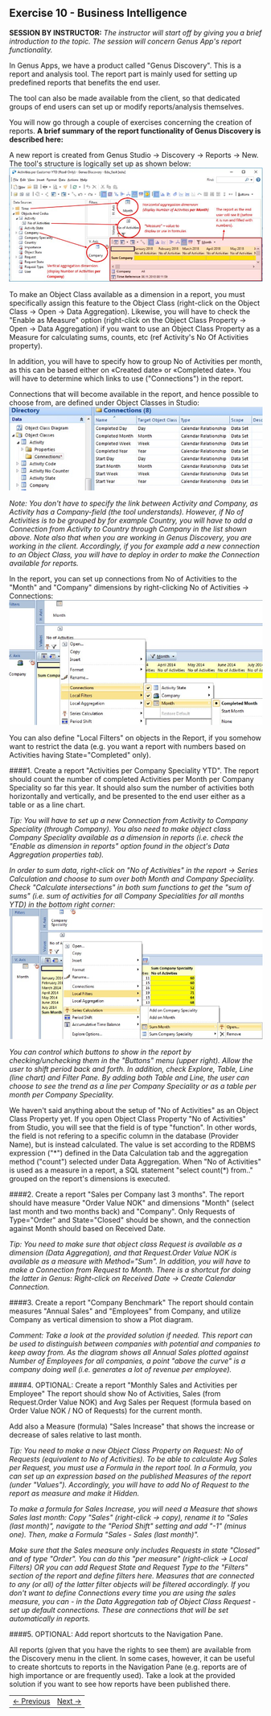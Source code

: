 ## Exercise 10 - Business Intelligence
**SESSION BY INSTRUCTOR:** *The instructor will start off by giving you a brief introduction to the topic. The session will concern Genus App's report functionality.* 

In Genus Apps, we have a product called "Genus Discovery". This is a report and analysis tool. The report part is mainly used for setting up predefined reports that benefits the end user.

The tool can also be made available from the client, so that dedicated groups of end users can set up or modify reports/analysis themselves.

You will now go through a couple of exercises concerning the creation of reports. **A brief summary of the report functionality of Genus Discovery is described here:**

A new report is created from Genus Studio -> Discovery -> Reports -> New. The tool's structure is logically set up as shown below:
![oppg10fig1.JPG](media/oppg10fig1.JPG)
 
To make an Object Class available as a dimension in a report, you must specifically assign this feature to the Object Class (right-click on the Object Class -> Open -> Data Aggregation). Likewise, you will have to check the "Enable as Measure" option (right-click on the Object Class Property -> Open -> Data Aggregation) if you want to use an Object Class Property as a Measure for calculating sums, counts, etc (ref Activity's No Of Activities property).

In addition, you will have to specify how to group No of Activities per month, as this can be based either on «Created date» or «Completed date». You will have to determine which links to use ("Connections") in the report.

Connections that will become available in the report, and hence possible to choose from, are defined under Object Classes in Studio:
![oppg10fig2.JPG](media/oppg10fig2.JPG)
 
*Note: You don't have to specify the link between Activity and Company, as Activity has a Company-field (the tool understands). However, if No of Activities is to be grouped by for example Country, you will have to add a Connection from Activity to Country through Company in the list shown above. Note also that when you are working in Genus Discovery, you are working in the client. Accordingly, if you for example add a new connection to an Object Class, you will have to deploy in order to make the Connection available for reports.*

In the report, you can set up connections from No of Activities to the "Month" and "Company" dimensions by right-clicking No of Activities -> Connections:
 ![oppg10fig3.JPG](media/oppg10fig3.JPG)

You can also define "Local Filters" on objects in the Report, if you somehow want to restrict the data (e.g. you want a report with numbers based on Activities having State="Completed" only).

####1. Create a report "Activities per Company Speciality YTD".
The report should count the number of completed Activities per Month per Company Speciality so far this year. It should also sum the number of activities both horizontally and vertically, and be presented to the end user either as a table or as a line chart.

*Tip: You will have to set up a new Connection from Activity to Company Speciality (through Company). You also need to make object class Company Speciality available as a dimension in reports (i.e. check the "Enable as dimension in reports" option found in the object's Data Aggregation properties tab).*

*In order to sum data, right-click on "No of Activities" in the report -> Series Calculation and choose to sum over both Month and Company Speciality. Check "Calculate intersections" in both sum functions to get the "sum of sums" (i.e. sum of activities for all Company Specialities for all months YTD) in the bottom right corner:*
![oppg10fig4.JPG](media/oppg10fig4.JPG)

*You can control which buttons to show in the report by checking/unchecking them in the "Buttons" menu (upper right). Allow the user to shift period back and forth. In addition, check Explore, Table, Line (line chart) and Filter Pane. By adding both Table and Line, the user can choose to see the trend as a line per Company Speciality or as a table per month per Company Speciality.*

We haven't said anything about the setup of "No of Activities" as an Object Class Property yet. If you open Object Class Property "No of Activities" from Studio, you will see that the field is of type "function". In other words, the field is not refering to a specific column in the database (Provider Name), but is instead calculated. The value is set according to the RDBMS expression ("\*") defined in the Data Calculation tab and the aggregation method ("count") selected under Data Aggregation. When "No of Activities" is used as a measure in a report, a SQL statement "select count(\*) from.." grouped on the report's dimensions is executed.

####2. Create a report "Sales per Company last 3 months".
The report should have measure "Order Value NOK" and dimensions "Month" (select last month and two months back) and "Company". Only Requests of Type="Order" and State="Closed" should be shown, and the connection against Month should based on Received Date.

*Tip: You need to make sure that object class Request is available as a dimension (Data Aggregation), and that Request.Order Value NOK is available as a measure with Method="Sum". In addition, you will have to make a Connection from Request to Month. There is a shortcut for doing the latter in Genus: Right-click on Received Date -> Create Calendar Connection.* 

####3. Create a report "Company Benchmark"
The report should contain measures "Annual Sales" and "Employees" from Company, and utilize Company as vertical dimension to show a Plot diagram.

*Comment: Take a look at the provided solution if needed. This report can be used to distinguish between companies with potential and companies to keep away from. As the diagram shows all Annual Sales plotted against Number of Employees for all companies, a point "above the curve" is a company doing well (i.e. generates a lot of revenue per employee).*

####4. OPTIONAL: Create a report "Monthly Sales and Activities per Employee"
The report should show No of Activities, Sales (from Request.Order Value NOK) and Avg Sales per Request (formula based on Order Value NOK / NO of Requests) for the current month.

Add also a Measure (formula) "Sales Increase" that shows the increase or decrease of sales relative to last month.

*Tip: You need to make a new Object Class Property on Request: No of Requests (equivalent to No of Activities). To be able to calculate Avg Sales per Request, you must use a Formula in the report tool. In a Formula, you can set up an expression based on the published Measures of the report (under "Values"). Accordingly, you will have to add No of Request to the report as measure and make it Hidden.* 

*To make a formula for Sales Increase, you will need a Measure that shows Sales last month: Copy "Sales" (right-click -> copy), rename it to "Sales (last month)", navigate to the "Period Shift" setting and add "-1" (minus one). Then, make a Formula "Sales - Sales (last month)".*

*Make sure that the Sales measure only includes Requests in state "Closed" and of type "Order". You can do this "per measure" (right-click -> Local Filters) OR you can add Request State and Request Type to the "Filters" section of the report and define filters here. Measures that are connected to any (or all) of the latter filter objects will be filtered accordingly. If you don't want to define Connections every time you are using the sales measure, you can - in the Data Aggregation tab of Object Class Request - set up default connections. These are connections that will be set automatically in reports.*

####5. OPTIONAL: Add report shortcuts to the Navigation Pane.

All reports (given that you have the rights to see them) are available from the Discovery menu in the client. In some cases, however, it can be useful to create shortcuts to reports in the Navigation Pane (e.g. reports are of high importance or are frequently used). Take a look at the provided solution if you want to see how reports have been published there.

   
<table>
   <tr><td><a href="exercise-09.md"><- Previous</a></td><td align="right"><a href="exercise-11.md">Next -></a></td></tr>
</table>
